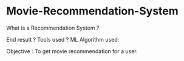 # Movie-Recommendation-System

What is a Recommendation System ?

End result ?
Tools used ?
ML Algorithm used:

Objective : To get movie recommendation for a user.
